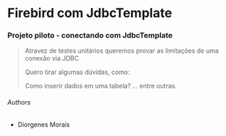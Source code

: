 # Firebird com JdbcTemplate

### Projeto piloto - conectando com JdbcTemplate

> Atravez de testes unitários queremos provar as limitações de uma conexão via JDBC
>
> Quero tirar algumas dúvidas, como:
>
> Como inserir dados em uma tabela? ... entre outras.

###### Authors
* Diorgenes Morais
